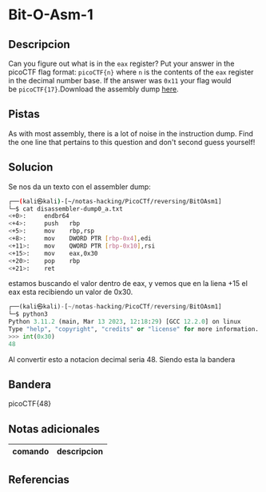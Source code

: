 
# Bit-O-Asm-1

## Descripcion
Can you figure out what is in the `eax` register? Put your answer in the picoCTF flag format: `picoCTF{n}` where `n` is the contents of the `eax` register in the decimal number base. If the answer was `0x11` your flag would be `picoCTF{17}`.Download the assembly dump [here](https://artifacts.picoctf.net/c/509/disassembler-dump0_a.txt).
## Pistas
As with most assembly, there is a lot of noise in the instruction dump. Find the one line that pertains to this question and don't second guess yourself!
## Solucion
Se nos da un texto con el assembler dump:
```bash
┌──(kali㉿kali)-[~/notas-hacking/PicoCTf/reversing/BitOAsm1]
└─$ cat disassembler-dump0_a.txt 
<+0>:     endbr64 
<+4>:     push   rbp
<+5>:     mov    rbp,rsp
<+8>:     mov    DWORD PTR [rbp-0x4],edi
<+11>:    mov    QWORD PTR [rbp-0x10],rsi
<+15>:    mov    eax,0x30
<+20>:    pop    rbp
<+21>:    ret

```
estamos buscando el valor dentro de eax, y vemos que en la liena +15 el eax esta recibiendo un valor de 0x30. 
```python
┌──(kali㉿kali)-[~/notas-hacking/PicoCTf/reversing/BitOAsm1]
└─$ python3       
Python 3.11.2 (main, Mar 13 2023, 12:18:29) [GCC 12.2.0] on linux
Type "help", "copyright", "credits" or "license" for more information.
>>> int(0x30)
48

```

Al convertir esto a notacion decimal seria 48. Siendo esta la bandera
## Bandera

picoCTF{48}

## Notas adicionales

| comando | descripcion |
| --- | --- |

## Referencias
